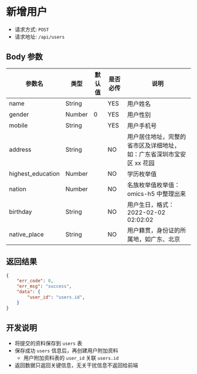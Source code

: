 # 新增用户

- 请求方式: `POST`
- 请求地址: `/api/users`

## Body 参数

| 参数名 | 类型 | 默认值 | 是否必传 | 说明 |
| --- | --- | --- | --- | --- |
| name | String |  | YES | 用户姓名 |
| gender | Number | 0 | YES | 用户性别 |
| mobile | String |  | YES | 用户手机号 |
| address | String |  | NO | 用户居住地址，完整的省市区及详细地址，如：广东省深圳市宝安区 xx 花园 |
| highest_education | Number |  | NO | <a class="q">学历枚举值</a> |
| nation | Number |  | NO | <a class="q">名族枚举值枚举值：omics-h5 中整理出来</a> |
| birthday | String |  | NO | 用户生日，格式：2022-02-02 02:02:02 |
| native_place | String |  | NO | 用户籍贯，身份证的所属地，如广东、北京 |


## 返回结果

```json
{
    "err_code": 0,
    "err_msg": "success",
    "data": {
        "user_id": "users.id",
    }
}
```


## 开发说明

- 将提交的资料保存到 `users` 表
- 保存成功 `users` 信息后，再创建用户附加资料
    - 用户附加资料表的 `user_id` 关联 `users.id`
- 返回数据只返回关键信息，无关干扰信息不返回给前端


[用户]: ../database/patient/patients.md
